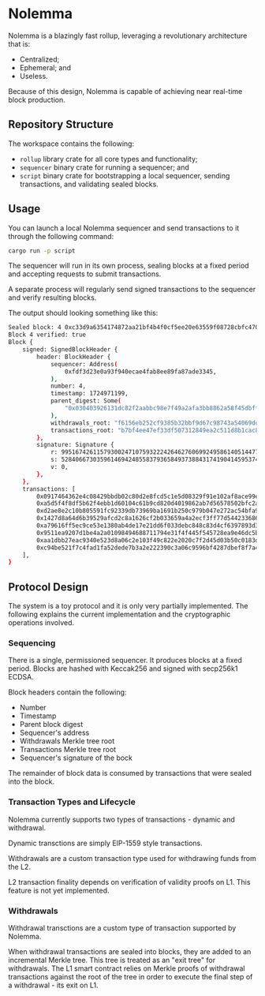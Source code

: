 # Nolemma

Nolemma is a blazingly fast rollup, leveraging a revolutionary architecture that is:
* Centralized;
* Ephemeral; and
* Useless.

Because of this design, Nolemma is capable of achieving near real-time block production.

## Repository Structure

The workspace contains the following:
* `rollup` library crate for all core types and functionality;
* `sequencer` binary crate for running a sequencer; and
* `script` binary crate for bootstrapping a local sequencer, sending transactions, and validating sealed blocks.

## Usage

You can launch a local Nolemma sequencer and send transactions to it through the following command:
```sh
cargo run -p script
```

The sequencer will run in its own process, sealing blocks at a fixed period and accepting requests to submit transactions.

A separate process will regularly send signed transactions to the sequencer and verify resulting blocks.

The output should looking something like this:
```sh
Sealed block: 4 0xc33d9a6354174872aa21bf4b4f0cf5ee20e63559f08728cbfc4702a159c060c1
Block 4 verified: true
Block {
    signed: SignedBlockHeader {
        header: BlockHeader {
            sequencer: Address(
                0xfdf3d23e0a93f940ecae4fab8ee89fa87ade3345,
            ),
            number: 4,
            timestamp: 1724971199,
            parent_digest: Some(
                "0x030403926131dc82f2aabbc98e7f49a2afa3bb8862a58f45dbff5c31f423aa6b",
            ),
            withdrawals_root: "f6156eb252cf9385b32bbf9d67c98743a54069ddb82711347bf9de98a4e84a1a",
            transactions_root: "b7bf4ee47ef33df507312849ea2c511d8b1cac896c9ad4632ac84db27c29be96",
        },
        signature: Signature {
            r: 99516742611579300247107593222426462760699249586140514477002059713627822811124,
            s: 52840667303596146942485583793658493738843174190414595374809724448462630931548,
            v: 0,
        },
    },
    transactions: [
        0x0917464362e4c08429bbdb02c80d2e8fcd5c1e5d08329f91e102af8ace99e219,
        0xa5d5f4f8df5b62f4ebb1d60104c61b9cd820d4019862ab7d56578502bfc2a92d,
        0xd2ae8e2c10b805591fc92339db73969ba1691b250c979b047e272ac54bfa9583,
        0x1427d8a64d6b39529afcd2c8a1626cf2b033659a4a2ecf3ff77d544233686495,
        0xa79616ff5ec9ce53e1380ab4de17e21dd6f033debc848c83d4cf6397893d37d9,
        0x9511ea9207d1be4a2a01098494688711794e31f4f445f545728ea9e46dc5bf8f,
        0xaa1dbb27eac9340e523d8a06c2e103f49c822e2020c7f2d45d03b50c0183d5e3,
        0xc94be521f7c4fad1fa52dede7b3a2e222390c3a06c9596bf4287dbef8f7a4653,
    ],
}
```

## Protocol Design

The system is a toy protocol and it is only very partially implemented. The following explains the current implementation and the cryptographic operations involved.

### Sequencing

There is a single, permissioned sequencer. It produces blocks at a fixed period. Blocks are hashed with Keccak256 and signed with secp256k1 ECDSA.

Block headers contain the following:
* Number
* Timestamp
* Parent block digest
* Sequencer's address
* Withdrawals Merkle tree root
* Transactions Merkle tree root
* Sequencer's signature of the bock

The remainder of block data is consumed by transactions that were sealed into the block.

### Transaction Types and Lifecycle

Nolemma currently supports two types of transactions - dynamic and withdrawal.

Dynamic transctions are simply EIP-1559 style transactions.

Withdrawals are a custom transaction type used for withdrawing funds from the L2.

L2 transaction finality depends on verification of validity proofs on L1. This feature is not yet implemented.

### Withdrawals

Withdrawal transctions are a custom type of transaction supported by Nolemma.

When withdrawal transactions are sealed into blocks, they are added to an incremental Merkle tree. This tree is treated as an "exit tree" for withdrawals. The L1 smart contract relies on Merkle proofs of withdrawal transactions against the root of the tree in order to execute the final step of a withdrawal - its exit on L1.
